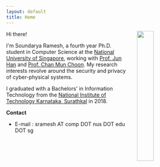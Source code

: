 ```yaml
---
layout: default
title: Home
---
```

 Hi there! 
<img src='../files/photo.jpg' style='float:right;width:30%;padding-left:20px'/>

I'm Soundarya Ramesh, a fourth year Ph.D. student in Computer Science at the [National University of Singapore](http://www.nus.edu.sg), working with [Prof. Jun Han](https://www.comp.nus.edu.sg/~junhan/) and [Prof. Chan Mun Choon](https://www.comp.nus.edu.sg/~chanmc/). My research interests revolve around the security and privacy of cyber-physical systems.


  I graduated with a Bachelors' in Information Technology from the [National Institute of Technology Karnataka, Surathkal](https://www.nitk.ac.in) in 2018. 

<!--  Apart from computer science, I really enjoy discussing different philosophical viewpoints and reading non-fiction. 

  In my blog, I write on topics that catch my fancy, mostly related to computer science. Feel free to share your thoughts on my posts and I'm open to suggestions. -->


**Contact**
* E-mail : sramesh AT comp DOT nus DOT edu DOT sg
<!--* PGP Key : [My Public Key](../pub-key.md) -->

<!--Apart from research, I'm very interested in -->


<!--In the novel, *The Strange Case of Dr. Jeykll and Mr. Hyde*, Mr. Poole is Dr. Jekyll's virtuous and loyal butler. Similarly, Poole is an upstanding and effective butler that helps you build Jekyll themes. It's made by [@mdo](https://twitter.com/mdo).

There are currently two themes built on Poole:

* [Hyde](http://hyde.getpoole.com)
* [Lanyon](http://lanyon.getpoole.com)

Learn more and contribute on [GitHub](https://github.com/poole).

## Setup

Some fun facts about the setup of this project include:

* Built for [Jekyll](http://jekyllrb.com)
* Developed on GitHub and hosted for free on [GitHub Pages](https://pages.github.com)
* Coded with [Sublime Text 2](http://sublimetext.com), an amazing code editor
* Designed and developed while listening to music like [Blood Bros Trilogy](https://soundcloud.com/maddecent/sets/blood-bros-series)

Have questions or suggestions? Feel free to [open an issue on GitHub](https://github.com/poole/issues/new) or [ask me on Twitter](https://twitter.com/mdo).
-->
